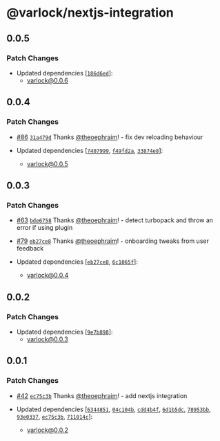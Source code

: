 # @varlock/nextjs-integration

## 0.0.5

### Patch Changes

- Updated dependencies [[`186d6ed`](https://github.com/dmno-dev/varlock/commit/186d6ed2fdf0ace184510b99c222d15a1c1d83a9)]:
  - varlock@0.0.6

## 0.0.4

### Patch Changes

- [#86](https://github.com/dmno-dev/varlock/pull/86) [`31a479d`](https://github.com/dmno-dev/varlock/commit/31a479d7b9e725810ef20e30312d687c588e8e10) Thanks [@theoephraim](https://github.com/theoephraim)! - fix dev reloading behaviour

- Updated dependencies [[`7407999`](https://github.com/dmno-dev/varlock/commit/7407999d58394fe5ce6e5f9667cd1a540d9e4951), [`f49fd2a`](https://github.com/dmno-dev/varlock/commit/f49fd2a2c07f8fc58654d4a1c1bac9fd9ba7df3e), [`33874e8`](https://github.com/dmno-dev/varlock/commit/33874e863227759b299b1745158018fe2393a142)]:
  - varlock@0.0.5

## 0.0.3

### Patch Changes

- [#63](https://github.com/dmno-dev/varlock/pull/63) [`bde6758`](https://github.com/dmno-dev/varlock/commit/bde6758ebcddfccf0ab38835714c5fc1e7c45960) Thanks [@theoephraim](https://github.com/theoephraim)! - detect turbopack and throw an error if using plugin

- [#79](https://github.com/dmno-dev/varlock/pull/79) [`eb27ce8`](https://github.com/dmno-dev/varlock/commit/eb27ce89b6e0c8cfd1693a5430cb65000421e1ac) Thanks [@theoephraim](https://github.com/theoephraim)! - onboarding tweaks from user feedback

- Updated dependencies [[`eb27ce8`](https://github.com/dmno-dev/varlock/commit/eb27ce89b6e0c8cfd1693a5430cb65000421e1ac), [`6c1065f`](https://github.com/dmno-dev/varlock/commit/6c1065f628f43d004986783fccbf8fd4f1145bf2)]:
  - varlock@0.0.4

## 0.0.2

### Patch Changes

- Updated dependencies [[`9e7b898`](https://github.com/dmno-dev/varlock/commit/9e7b898ab37359e271adc8d677626d841fa69dfb)]:
  - varlock@0.0.3

## 0.0.1

### Patch Changes

- [#42](https://github.com/dmno-dev/varlock/pull/42) [`ec75c3b`](https://github.com/dmno-dev/varlock/commit/ec75c3beabb0043feaf057a3f3581c3b85b49b68) Thanks [@theoephraim](https://github.com/theoephraim)! - add nextjs integration

- Updated dependencies [[`6344851`](https://github.com/dmno-dev/varlock/commit/6344851179c97bab08cd12a9b8edb70414893872), [`04c104b`](https://github.com/dmno-dev/varlock/commit/04c104b770bbd7d6b4138df1d5888770e4ff642d), [`cdd4b4f`](https://github.com/dmno-dev/varlock/commit/cdd4b4f1d11d696a6b71cbbb8c7500e64d16e0b8), [`6d1b5dc`](https://github.com/dmno-dev/varlock/commit/6d1b5dc397d5024f52b07a2449959f2696683239), [`78953bb`](https://github.com/dmno-dev/varlock/commit/78953bb0959a2679ed15971f19e83818c4edc72e), [`93e0337`](https://github.com/dmno-dev/varlock/commit/93e03371ea29399b739a01d54256a071b13b3692), [`ec75c3b`](https://github.com/dmno-dev/varlock/commit/ec75c3beabb0043feaf057a3f3581c3b85b49b68), [`711014c`](https://github.com/dmno-dev/varlock/commit/711014c5dd9135ae6b943dbc6ad937db91ff2c97)]:
  - varlock@0.0.2
